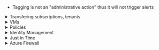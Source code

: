 - Tagging is not an "administrative action" thus it will not trigger alerts

<details>
  <summary> Transfering subscriptions, tenants </summary>
  
- Transfer subscription to new tenant = Owner

**How to transfer billing ownership?** - Azure portal

</details>
  
<details>
  <summary> VMs </summary>
  
# VMs 

- Disks for VMs are under `Microsoft.Compute/disks`

**How to capture all network packets sent to a VM?** - Network Watcher and **variable packet capture**

**Can VM1 use Azure Disk Encryption?** - Yes, as long as "Allow trusted Microsoft services to bypass this firewall" is enabled for your Key Vault

### Azure Security Application Controls

Part of Security Center. Also known as **adaptive application controls**

https://docs.microsoft.com/en-us/azure/security-center/security-center-adaptive-application

- Requires Azure Defender for servers
- Supported on Azure VMs, on-prem, Azure Arc enabled VMs
- Permissions: 
    - Contributor and Security Admin can edit, list
    - Security Reader, Reader can view groups and lists of known-safe apps

**How to prevent unwanted software running on VMs?** = Azure Security Application Controls

**How to block attempts to run malicious apps?** = Azure Security Application Controls

-------------------------------------------
### Log Analytics integration 

**How to ensure that System event logs from VMs are logged in LAW?** - LAW -> Advanced Settings -> Data -> Windows Event Logs -> Enter "System"

**How to deploy LAW to all VMs?** 
- enable Automatic provisioning (once enabled, it is enabled on all existing and new VMs)
- Off by default
- Automatic provisioning is "strongly recommended" (source: https://docs.microsoft.com/en-us/azure/security-center/security-center-enable-data-collection)

**ARM Template settings for Log Analytics deployment w VM?**
- settings: workspaceId
- protectedSettings: workspaceKey
- https://docs.microsoft.com/en-us/azure/virtual-machines/extensions/oms-windows

-------------------------------------------
### Disk encryption 

- Azure Key Vault is regional 

**Disk encryption requirements?** - Cannot use A-series VMs

**How to enable disk encryption?**
1. Create an Azure Key Vault
2. Configure an Azure Key Vault access policy
3. Run `Set-AzVMDiskEncryptionExtension`
- https://docs.microsoft.com/en-us/azure/security/fundamentals/azure-disk-encryption-vms-vmss
- https://docs.microsoft.com/en-us/azure/virtual-machines/linux/disk-encryption-overview

</details>

<details>
  <summary> Policies </summary>
  
# Policies

**Anti-malware reference?** 
- Microsoft.Compute/virtualMachines/extensions/type/**IaaSAntiMalware**
- Microsoft.Compute/virtualMachines/extensions/publisher/**Microsoft.Azure.Security**

**Resource groups?**
- Microsoft.Resources/subscriptions/resourceGroups

</details>

<details>
  <summary> Identity Management  </summary>
  
# Identity Management

**Have 1 dynamic group for all users and devices. What is best practice?** - 2 new groups, 1 for users and 1 for devices

**How to enable passwordless access?** - Use *one* of these:
- Windows Hello for Business
- Microsoft Authenticator app
- FIDO2 security keys

## AD Joining config

**By default, 3 entities get added to an AD joined device's Local Administrators group** - 
- Azure AD global Administrator
- Azure AD Device Administrator
- User performing the AD join process

You can specify additional in setup

## MFA

**Require MFA for Azure portal?** - Tenant -> Security -> Conditional Access -> New Policy -> Cloud Apps -> Select users -> Grant -> Require MFA

**User belongs to Grp1 which is marked `Include` for MFA and user belongs to Grp2 which is marked `Exclude` for MFA. Who wins?** Exclude wins - user will not be prompted for MFA

**How to enable / change MFA?** - In portal, search for Multi-Factor Authentication

**How to block/unblock users?** - In portal, search for Multi-Factor Authentication -> Block/Unblock users

**How to enable / set up fraud, fraud blocked sign-ins?** - Multi-Factor Authentication -> Fraud Alert

**Set up custom caller ID? Change # of PIN attempts?** - Multi-Factor Authentication -> Phone call settings

**One time bypass?** - Multi-Factor Authentication -> One-time bypass

**Caching?** - Multi-Factor Authentication -> Caching

**Activity report?** - Multi-Factor Authentication -> Activity Report

Lab 4 - https://github.com/MicrosoftLearning/AZ500-AzureSecurityTechnologies/blob/master/Instructions/Labs/LAB_04_MFAConditionalAccessandAADIdentityProtection.md

1. Assign P2 license to the user
2. In portal, go to Tenant -> Security -> and click on **Additional cloud-based MFA settings**
3. Configure it, then click Save
4. Go to Users blade -> Click on **Multi-factor Authentication** at the top
5. Configure

## How to set up Trusted IPs?
Option 1: 
1. In portal, search for trusted IPs
1. Click on Azure Named Locations

Option 2: 
1. In portal, go to Tenant -> Users -> Click on **Multi-factor Authentication** at the top
5. Click on **service settings**

## Priviliged Identity Management

**Requirements?**
- P2
- Global administrator

**Can a user in a group that is marked as the Approvers for a privilege approve their own request?**
- No

**Grant someone privileged role use for a period**
1. Portal -search for Privileged...
2. Manage -> AD Roles -> Roles and assign

**Prevent permanent eligible assignment**
1. Portal -search for Privileged...
2. Manage -> AD Roles -> Roles and assign
3. Click on the role you want
4. Click on **Settings** and make changes to "Allow permanent eligible assignment"

**Change maximum length of assignment (i.e. time)?**
1. Portal -search for Privileged...
2. Manage -> AD Roles -> Roles and assign
3. Click on the role you want
4. Click on **Settings** and make changes to "Allow permanent eligible assignment" and "Allow permanent active assignment"

## Dynamic Groups

- Queries are not case sensitive
- Can use * as wildcard: "\*on" matches on anything that ends in "on" 

</details>

<details>
  <summary> Just in Time </summary>

# Just in Time

- Just in time requires "Standard" version of Security Center, not default of Basic  
- Requires an NSG "somewhere" - can be attached to subnet or NIC 

**ARM templates for RBAC?**
- Microsoft.Security/locations/jitNetworkAccessPolicies/initiate/action
- Microsoft.Compute/virtualMachines/read

</details>

<details>
  <summary> Azure Firewall  </summary>
  
- Azure Firewall requires that you create a new subnet first named `AzureFirewallSubnet`

**How to record all Azure Firewall logs?** - Diagnostics settings - https://docs.microsoft.com/en-us/azure/firewall/firewall-diagnostics

</details>


